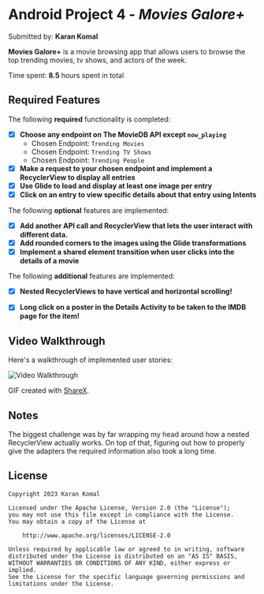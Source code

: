 # Android Project 4 - *Movies Galore+*

Submitted by: **Karan Komal**

**Movies Galore+** is a movie browsing app that allows users to browse the top trending movies, tv shows, and actors of the week.

Time spent: **8.5** hours spent in total

## Required Features

The following **required** functionality is completed:

- [X] **Choose any endpoint on The MovieDB API except `now_playing`**
  - Chosen Endpoint: `Trending Movies`
  - Chosen Endpoint: `Trending TV Shows`
  - Chosen Endpoint: `Trending People`
- [X] **Make a request to your chosen endpoint and implement a RecyclerView to display all entries**
- [X] **Use Glide to load and display at least one image per entry**
- [X] **Click on an entry to view specific details about that entry using Intents**

The following **optional** features are implemented:

- [X] **Add another API call and RecyclerView that lets the user interact with different data.** 
- [X] **Add rounded corners to the images using the Glide transformations**
- [X] **Implement a shared element transition when user clicks into the details of a movie**

The following **additional** features are implemented:

- [X] **Nested RecyclerViews to have vertical and horizontal scrolling!**
- [X] **Long click on a poster in the Details Activity to be taken to the IMDB page for the item!**


## Video Walkthrough

Here's a walkthrough of implemented user stories:

<img src='walkthrough.gif' title='Video Walkthrough' width='' alt='Video Walkthrough' />

<!-- Replace this with whatever GIF tool you used! -->
GIF created with [ShareX](https://getsharex.com/). 
<!-- Recommended tools:
[Kap](https://getkap.co/) for macOS
[ScreenToGif](https://www.screentogif.com/) for Windows
[peek](https://github.com/phw/peek) for Linux. -->

## Notes

The biggest challenge was by far wrapping my head around how a nested RecyclerView actually works. On top of that, figuring out how to properly give the adapters the required information also took a long time.

## License

    Copyright 2023 Karan Komal

    Licensed under the Apache License, Version 2.0 (the "License");
    you may not use this file except in compliance with the License.
    You may obtain a copy of the License at

        http://www.apache.org/licenses/LICENSE-2.0

    Unless required by applicable law or agreed to in writing, software
    distributed under the License is distributed on an "AS IS" BASIS,
    WITHOUT WARRANTIES OR CONDITIONS OF ANY KIND, either express or implied.
    See the License for the specific language governing permissions and
    limitations under the License.
